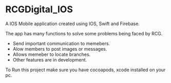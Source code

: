 # RCGDigital_IOS

A IOS Mobile application created using IOS, Swift and Firebase.

The app has many functions to solve some problems being faced by RCG.

* Send important communication to memebers.
* Alow members to post images or messages.
* Allows memeber to locate branches.
* Other features are in development.

To Run this project make sure you have cocoapods, xcode installed on your pc.
